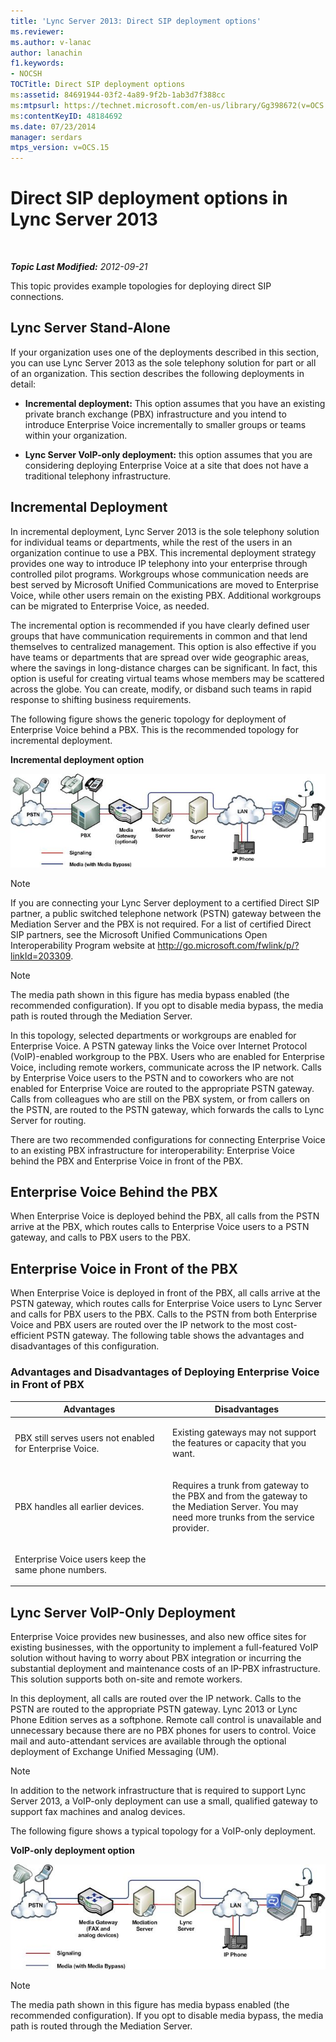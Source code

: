```yaml
---
title: 'Lync Server 2013: Direct SIP deployment options'
ms.reviewer: 
ms.author: v-lanac
author: lanachin
f1.keywords:
- NOCSH
TOCTitle: Direct SIP deployment options
ms:assetid: 84691944-03f2-4a89-9f2b-1ab3d7f388cc
ms:mtpsurl: https://technet.microsoft.com/en-us/library/Gg398672(v=OCS.15)
ms:contentKeyID: 48184692
ms.date: 07/23/2014
manager: serdars
mtps_version: v=OCS.15
---
```


<div data-xmlns="http://www.w3.org/1999/xhtml">

<div class="topic" data-xmlns="http://www.w3.org/1999/xhtml" data-msxsl="urn:schemas-microsoft-com:xslt" data-cs="http://msdn.microsoft.com/">

<div data-asp="http://msdn2.microsoft.com/asp">

# Direct SIP deployment options in Lync Server 2013

</div>

<div id="mainSection">

<div id="mainBody">

<span> </span>

_**Topic Last Modified:** 2012-09-21_

This topic provides example topologies for deploying direct SIP connections.

<div id="sectionSection0" class="section">

<span id="BKMK_CommunicationsServerStand_Alone"></span>

<div>

## Lync Server Stand-Alone

If your organization uses one of the deployments described in this section, you can use Lync Server 2013 as the sole telephony solution for part or all of an organization. This section describes the following deployments in detail:

  - **Incremental deployment:** This option assumes that you have an existing private branch exchange (PBX) infrastructure and you intend to introduce Enterprise Voice incrementally to smaller groups or teams within your organization.

  - **Lync Server VoIP-only deployment:** this option assumes that you are considering deploying Enterprise Voice at a site that does not have a traditional telephony infrastructure.

<div>

## Incremental Deployment

In incremental deployment, Lync Server 2013 is the sole telephony solution for individual teams or departments, while the rest of the users in an organization continue to use a PBX. This incremental deployment strategy provides one way to introduce IP telephony into your enterprise through controlled pilot programs. Workgroups whose communication needs are best served by Microsoft Unified Communications are moved to Enterprise Voice, while other users remain on the existing PBX. Additional workgroups can be migrated to Enterprise Voice, as needed.

The incremental option is recommended if you have clearly defined user groups that have communication requirements in common and that lend themselves to centralized management. This option is also effective if you have teams or departments that are spread over wide geographic areas, where the savings in long-distance charges can be significant. In fact, this option is useful for creating virtual teams whose members may be scattered across the globe. You can create, modify, or disband such teams in rapid response to shifting business requirements.

The following figure shows the generic topology for deployment of Enterprise Voice behind a PBX. This is the recommended topology for incremental deployment.

**Incremental deployment option**

![Departmental Migration Option diagram](images/Gg398672.e951ecf4-7cd2-425a-9106-76977492d682(OCS.15).jpg "Departmental Migration Option diagram")

<div>


> [!NOTE]  
> If you are connecting your Lync Server deployment to a certified Direct SIP partner, a public switched telephone network (PSTN) gateway between the Mediation Server and the PBX is not required. For a list of certified Direct SIP partners, see the Microsoft Unified Communications Open Interoperability Program website at <A href="http://go.microsoft.com/fwlink/p/?linkid=203309">http://go.microsoft.com/fwlink/p/?linkId=203309</A>.



</div>

<div>


> [!NOTE]  
> The media path shown in this figure has media bypass enabled (the recommended configuration). If you opt to disable media bypass, the media path is routed through the Mediation Server.



</div>

In this topology, selected departments or workgroups are enabled for Enterprise Voice. A PSTN gateway links the Voice over Internet Protocol (VoIP)-enabled workgroup to the PBX. Users who are enabled for Enterprise Voice, including remote workers, communicate across the IP network. Calls by Enterprise Voice users to the PSTN and to coworkers who are not enabled for Enterprise Voice are routed to the appropriate PSTN gateway. Calls from colleagues who are still on the PBX system, or from callers on the PSTN, are routed to the PSTN gateway, which forwards the calls to Lync Server for routing.

There are two recommended configurations for connecting Enterprise Voice to an existing PBX infrastructure for interoperability: Enterprise Voice behind the PBX and Enterprise Voice in front of the PBX.

<div>

## Enterprise Voice Behind the PBX

When Enterprise Voice is deployed behind the PBX, all calls from the PSTN arrive at the PBX, which routes calls to Enterprise Voice users to a PSTN gateway, and calls to PBX users to the PBX.

</div>

<div>

## Enterprise Voice in Front of the PBX

When Enterprise Voice is deployed in front of the PBX, all calls arrive at the PSTN gateway, which routes calls for Enterprise Voice users to Lync Server and calls for PBX users to the PBX. Calls to the PSTN from both Enterprise Voice and PBX users are routed over the IP network to the most cost-efficient PSTN gateway. The following table shows the advantages and disadvantages of this configuration.

### Advantages and Disadvantages of Deploying Enterprise Voice in Front of PBX

<table>
<colgroup>
<col style="width: 50%" />
<col style="width: 50%" />
</colgroup>
<thead>
<tr class="header">
<th>Advantages</th>
<th>Disadvantages</th>
</tr>
</thead>
<tbody>
<tr class="odd">
<td><p>PBX still serves users not enabled for Enterprise Voice.</p></td>
<td><p>Existing gateways may not support the features or capacity that you want.</p></td>
</tr>
<tr class="even">
<td><p>PBX handles all earlier devices.</p></td>
<td><p>Requires a trunk from gateway to the PBX and from the gateway to the Mediation Server. You may need more trunks from the service provider.</p></td>
</tr>
<tr class="odd">
<td><p>Enterprise Voice users keep the same phone numbers.</p></td>
<td><p> </p></td>
</tr>
</tbody>
</table>


</div>

</div>

<div>

## Lync Server VoIP-Only Deployment

Enterprise Voice provides new businesses, and also new office sites for existing businesses, with the opportunity to implement a full-featured VoIP solution without having to worry about PBX integration or incurring the substantial deployment and maintenance costs of an IP-PBX infrastructure. This solution supports both on-site and remote workers.

In this deployment, all calls are routed over the IP network. Calls to the PSTN are routed to the appropriate PSTN gateway. Lync 2013 or Lync Phone Edition serves as a softphone. Remote call control is unavailable and unnecessary because there are no PBX phones for users to control. Voice mail and auto-attendant services are available through the optional deployment of Exchange Unified Messaging (UM).

<div>


> [!NOTE]  
> In addition to the network infrastructure that is required to support Lync Server 2013, a VoIP-only deployment can use a small, qualified gateway to support fax machines and analog devices.



</div>

The following figure shows a typical topology for a VoIP-only deployment.

**VoIP-only deployment option**

![Greenfidle deployment option](images/Gg398672.820dc5fe-0e20-431b-ae4e-fefdf2221d3b(OCS.15).jpg "Greenfidle deployment option")

<div>


> [!NOTE]  
> The media path shown in this figure has media bypass enabled (the recommended configuration). If you opt to disable media bypass, the media path is routed through the Mediation Server.



</div>

</div>

</div>

</div>

</div>

<span> </span>

</div>

</div>

</div>

